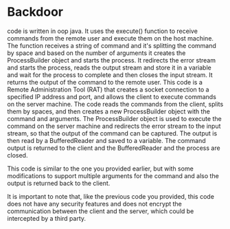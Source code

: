 # Backdoor
code is written in oop java.
It uses the execute() function to receive commands from the remote user and execute them on the host machine. 
The function receives a string of command and it's splitting the command by space and based on the number of arguments it creates the ProcessBuilder object and starts the process.
It redirects the error stream and starts the process, reads the output stream and store it in a variable and wait for the process to complete and then closes the input stream.
It returns the output of the command to the remote user.
This code is a Remote Administration Tool (RAT) that creates a socket connection to a specified IP address and port, and allows the client to execute commands on the server machine. 
The code reads the commands from the client, splits them by spaces, and then creates a new ProcessBuilder object with the command and arguments. The ProcessBuilder object is used to execute the command on the server machine and redirects the error stream to the input stream, so that the output of the command can be captured. 
The output is then read by a BufferedReader and saved to a variable. 
The command output is returned to the client and the BufferedReader and the process are closed.

This code is similar to the one you provided earlier, but with some modifications to support multiple arguments for the command and also the output is returned back to the client.

It is important to note that, like the previous code you provided, this code does not have any security features and does not encrypt the communication between the client and the server, which could be intercepted by a third party.
